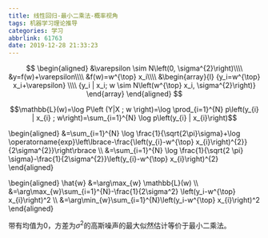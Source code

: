 ```yaml
---
title: 线性回归-最小二乘法-概率视角
tags: 机器学习理论推导
categories: 学习
abbrlink: 61763
date: 2019-12-28 21:33:23
---
```

$$
\begin{aligned}
&\varepsilon \sim N\left(0, \sigma^{2}\right)\\\\
&y=f(w)+\varepsilon\\\\
&f(w)=w^{\top} x_i\\\\
&\begin{array}{l}
{y_i=w^{\top} x_i+\varepsilon} \\\\
{y_i | x_i; w \sim N\left(w^{\top} x_i, \sigma^{2}\right)}
\end{array}
\end{aligned}
$$


$$\mathbb{L}(w)=\log P\left (Y|X ; w \right)=\log \prod_{i=1}^{N} p\left(y_{i} | x_{i} ; w\right)=\sum_{i=1}^{N} \log p\left(y_{i} | x_{i}\right)$$

\begin{aligned}
&=\sum_{i=1}^{N} \log \frac{1}{\sqrt{2\pi}\sigma}+\log \operatorname{exp}\left\lbrace-\frac{\left(y_{i}-w^{\top} x_{i}\right)^{2}}{2\sigma^{2}}\right\rbrace \\\\
&=\sum_{i=1}^{N} \log \frac{1}{\sqrt{2 \pi} \sigma}-\frac{1}{2\sigma^{2}}\left(y_{i}-w^{\top} x_{i}\right)^{2}
\end{aligned}

\begin{aligned}
\hat{w} &=\arg\max_{w} \mathbb{L}(w) \\\\
&=\arg\max_{w}\sum_{i=1}^{N}-\frac{1}{2\sigma^2} \left(y_i-w^{\top} x_{i}\right)^2 \\\\
&=\arg\min_{w}\sum_{i=1}^{N}\left(y_i-w^{\top} x_{i}\right)^2
\end{aligned} 

带有均值为$0$，方差为$\sigma^2$的高斯噪声的最大似然估计等价于最小二乘法。


